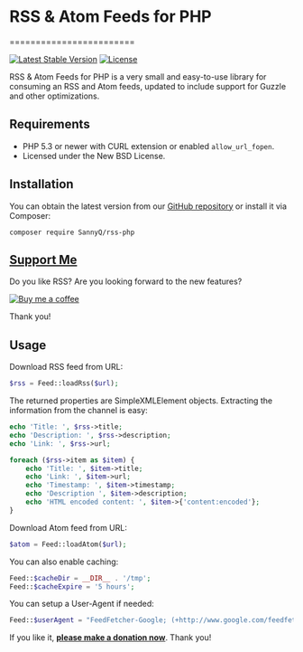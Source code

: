 # RSS & Atom Feeds for PHP
========================

[![Latest Stable Version](https://img.shields.io/badge/stable-v1.6-green)](https://github.com/SannyQ/rss-php/releases)
[![License](https://img.shields.io/badge/license-New%20BSD-blue.svg)](https://github.com/SannyQ/rss-php/blob/master/license.md)

RSS & Atom Feeds for PHP is a very small and easy-to-use library for consuming an RSS and Atom feeds, updated to include support for Guzzle and other optimizations.

## Requirements

- PHP 5.3 or newer with CURL extension or enabled `allow_url_fopen`.
- Licensed under the New BSD License.

## Installation

You can obtain the latest version from our [GitHub repository](https://github.com/SannyQ/rss-php/releases) or install it via Composer:


```
composer require SannyQ/rss-php
```

[Support Me](https://github.com/sponsors/dg)
--------------------------------------------

Do you like RSS? Are you looking forward to the new features?

[![Buy me a coffee](https://files.nette.org/icons/donation-3.svg)](https://github.com/sponsors/dg)

Thank you!


Usage
-----

Download RSS feed from URL:

```php
$rss = Feed::loadRss($url);
```

The returned properties are SimpleXMLElement objects. Extracting
the information from the channel is easy:

```php
echo 'Title: ', $rss->title;
echo 'Description: ', $rss->description;
echo 'Link: ', $rss->url;

foreach ($rss->item as $item) {
	echo 'Title: ', $item->title;
	echo 'Link: ', $item->url;
	echo 'Timestamp: ', $item->timestamp;
	echo 'Description ', $item->description;
	echo 'HTML encoded content: ', $item->{'content:encoded'};
}
```

Download Atom feed from URL:

```php
$atom = Feed::loadAtom($url);
```

You can also enable caching:

```php
Feed::$cacheDir = __DIR__ . '/tmp';
Feed::$cacheExpire = '5 hours';
```

You can setup a User-Agent if needed:

```php
Feed::$userAgent = "FeedFetcher-Google; (+http://www.google.com/feedfetcher.html)";
```

If you like it, **[please make a donation now](https://nette.org/make-donation?to=rss-php)**. Thank you!
